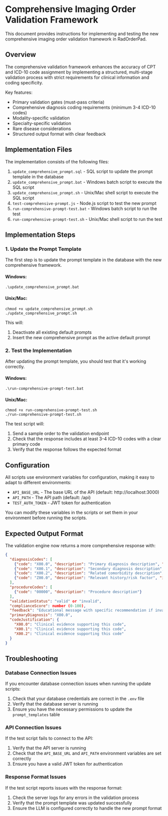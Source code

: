 # Comprehensive Imaging Order Validation Framework

This document provides instructions for implementing and testing the new comprehensive imaging order validation framework in RadOrderPad.

## Overview

The comprehensive validation framework enhances the accuracy of CPT and ICD-10 code assignment by implementing a structured, multi-stage validation process with strict requirements for clinical information and coding specificity.

Key features:
- Primary validation gates (must-pass criteria)
- Comprehensive diagnosis coding requirements (minimum 3-4 ICD-10 codes)
- Modality-specific validation
- Specialty-specific validation
- Rare disease considerations
- Structured output format with clear feedback

## Implementation Files

The implementation consists of the following files:

1. `update_comprehensive_prompt.sql` - SQL script to update the prompt template in the database
2. `update_comprehensive_prompt.bat` - Windows batch script to execute the SQL script
3. `update_comprehensive_prompt.sh` - Unix/Mac shell script to execute the SQL script
4. `test-comprehensive-prompt.js` - Node.js script to test the new prompt
5. `run-comprehensive-prompt-test.bat` - Windows batch script to run the test
6. `run-comprehensive-prompt-test.sh` - Unix/Mac shell script to run the test

## Implementation Steps

### 1. Update the Prompt Template

The first step is to update the prompt template in the database with the new comprehensive framework.

#### Windows:
```
.\update_comprehensive_prompt.bat
```

#### Unix/Mac:
```
chmod +x update_comprehensive_prompt.sh
./update_comprehensive_prompt.sh
```

This will:
1. Deactivate all existing default prompts
2. Insert the new comprehensive prompt as the active default prompt

### 2. Test the Implementation

After updating the prompt template, you should test that it's working correctly.

#### Windows:
```
.\run-comprehensive-prompt-test.bat
```

#### Unix/Mac:
```
chmod +x run-comprehensive-prompt-test.sh
./run-comprehensive-prompt-test.sh
```

The test script will:
1. Send a sample order to the validation endpoint
2. Check that the response includes at least 3-4 ICD-10 codes with a clear primary code
3. Verify that the response follows the expected format

## Configuration

All scripts use environment variables for configuration, making it easy to adapt to different environments:

- `API_BASE_URL` - The base URL of the API (default: http://localhost:3000)
- `API_PATH` - The API path (default: /api)
- `TEST_AUTH_TOKEN` - JWT token for authentication

You can modify these variables in the scripts or set them in your environment before running the scripts.

## Expected Output Format

The validation engine now returns a more comprehensive response with:

```json
{
  "diagnosisCodes": [
    {"code": "X00.0", "description": "Primary diagnosis description", "isPrimary": true},
    {"code": "X00.1", "description": "Secondary diagnosis description", "isPrimary": false},
    {"code": "X00.2", "description": "Related comorbidity description", "isPrimary": false},
    {"code": "Z00.0", "description": "Relevant history/risk factor", "isPrimary": false}
  ],
  "procedureCodes": [
    {"code": "00000", "description": "Procedure description"}
  ],
  "validationStatus": "valid" or "invalid",
  "complianceScore": number (0-100),
  "feedback": "Educational message with specific recommendation if invalid",
  "primaryDiagnosis": "X00.0",
  "codeJustification": {
    "X00.0": "Clinical evidence supporting this code",
    "X00.1": "Clinical evidence supporting this code",
    "X00.2": "Clinical evidence supporting this code"
  }
}
```

## Troubleshooting

### Database Connection Issues

If you encounter database connection issues when running the update scripts:

1. Check that your database credentials are correct in the `.env` file
2. Verify that the database server is running
3. Ensure you have the necessary permissions to update the `prompt_templates` table

### API Connection Issues

If the test script fails to connect to the API:

1. Verify that the API server is running
2. Check that the `API_BASE_URL` and `API_PATH` environment variables are set correctly
3. Ensure you have a valid JWT token for authentication

### Response Format Issues

If the test script reports issues with the response format:

1. Check the server logs for any errors in the validation process
2. Verify that the prompt template was updated successfully
3. Ensure the LLM is configured correctly to handle the new prompt format